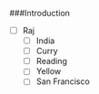 ###Introduction
- [ ] Raj
     - [ ] India
     - [ ] Curry
     - [ ] Reading
     - [ ] Yellow
	 - [ ] San Francisco
